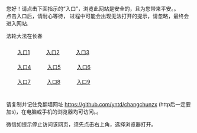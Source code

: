 您好！请点击下面指示的“入口”，浏览此网站是安全的，且为您带来平安。。 <br/>
点击入口后，请耐心等待， 过程中可能会出现无法打开的提示，请忽略，最终会进入网站. </br>

法轮大法在长春<br/>
<div style="padding:10px"><a style="margin:20px" target="_blank" href="https://d37d0z6v3oezao.cloudfront.net/2Qpsp?utxdle" id="ccLink1" rel="nofollow">入口1</a> <a target="_blank" style="margin:20px" href="https://d2crlqelhxb073.cloudfront.net/2Qpsp?aeaskdwm" id="ccLink2" rel="nofollow">入口2</a> <a style="margin:20px" target="_blank" href="https://d17a41i28bqc86.cloudfront.net/2Qpsp?rsdcalty" id="ccLink3" rel="nofollow">入口3</a></div>

<div style="padding:10px" ><a style="margin:20px" target="_blank" href="https://d37d0z6v3oezao.cloudfront.net/2Qpsp?utxdle" id="ccLink4" rel="nofollow">入口4</a> <a style="margin:20px" href="https://d2crlqelhxb073.cloudfront.net/2Qpsp?aeaskdwm" target="_blank" id="ccLink5" rel="nofollow">入口5</a> <a style="margin:20px" href="https://d17a41i28bqc86.cloudfront.net/2Qpsp?rsdcalty" target="_blank" id="ccLink6" rel="nofollow">入口6</a></div>

<div style="padding:10px"><a style="margin:20px" target="_blank" href="https://d37d0z6v3oezao.cloudfront.net/2Qpsp?utxdle" id="ccLink7" rel="nofollow">入口7</a> <a style="margin:20px" href="https://d2crlqelhxb073.cloudfront.net/2Qpsp?aeaskdwm" target="_blank" id="ccLink8" rel="nofollow">入口8</a> <a style="margin:20px" target="_blank" href="https://d17a41i28bqc86.cloudfront.net/2Qpsp?rsdcalty" id="ccLink9" rel="nofollow">入口9</a></div>

<br/>



请复制并记住免翻墙网址 https://github.com/yntd/changchunzx (http后一定要加s)，在电脑或手机的浏览器均可访问。。<br/>

微信如提示停止访问该网页，须先点击右上角，选择浏览器打开。
